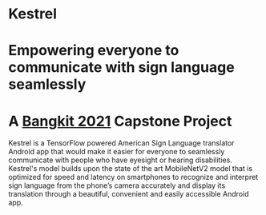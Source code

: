 # Kestrel
# Empowering everyone to communicate with sign language seamlessly 
# A [Bangkit 2021](https://grow.google/intl/id_id/bangkit/) Capstone Project

Kestrel is a TensorFlow powered American Sign Language translator Android app that would make it easier for everyone to seamlessly communicate with people who have eyesight or hearing disabilities. Kestrel's model builds upon the state of the art MobileNetV2 model that is optimized for speed and latency on smartphones to recognize and interpret sign language from the phone’s camera accurately and display its translation through a beautiful, convenient and easily accessible Android app.

